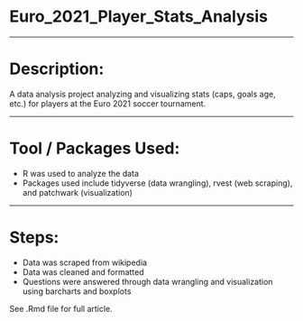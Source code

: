 # Euro_2021_Player_Stats_Analysis

---

# Description:
 A data analysis project analyzing and visualizing stats (caps, goals age, etc.) for players at the Euro 2021 soccer tournament. 
 
 ---
 
 # Tool / Packages Used:
 - R was used to analyze the data
 - Packages used include tidyverse (data wrangling), rvest (web scraping), and patchwark (visualization)
 
 ---
 
 # Steps:
 - Data was scraped from wikipedia
 - Data was cleaned and formatted 
 - Questions were answered through data wrangling and visualization using barcharts and boxplots
 
 See .Rmd file for full article. 
 
 

